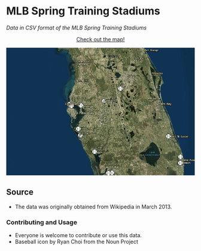 # MLB Spring Training Stadiums

_Data in CSV format of the MLB Spring Training Stadiums_

<p align="center"><a href="https://arcg.is/1OrvCC">Check out the map!</a></p>
<p align="center"><a href="https://arcg.is/1OrvCC"><img src="https://github.com/gavinr/mlb-spring-training-stadiums/blob/master/spring-training-stadiums.gif" /></a></p>


## Source

 * The data was originally obtained from Wikipedia in March 2013.

### Contributing and Usage

 * Everyone is welcome to contribute or use this data.
 * Baseball icon by Ryan Choi from the Noun Project
